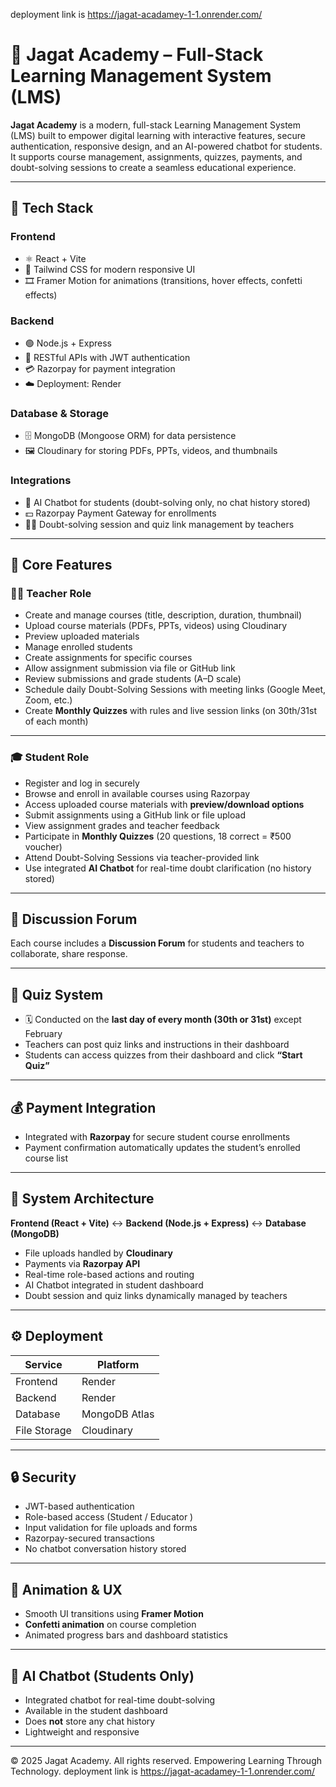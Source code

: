deployment link 
is https://jagat-acadamey-1-1.onrender.com/

# 🏫 Jagat Academy – Full-Stack Learning Management System (LMS)

**Jagat Academy** is a modern, full-stack Learning Management System (LMS) built to empower digital learning with interactive features, secure authentication, responsive design, and an AI-powered chatbot for students. It supports course management, assignments, quizzes, payments, and doubt-solving sessions to create a seamless educational experience.

---

## 🚀 Tech Stack

### **Frontend**
- ⚛️ React + Vite  
- 🎨 Tailwind CSS for modern responsive UI  
- 🎞️ Framer Motion for animations (transitions, hover effects, confetti effects)

### **Backend**
- 🟢 Node.js + Express  
- 🔐 RESTful APIs with JWT authentication  
- 💳 Razorpay for payment integration  
- ☁️ Deployment: Render

### **Database & Storage**
- 🗄️ MongoDB (Mongoose ORM) for data persistence  
- 🖼️ Cloudinary for storing PDFs, PPTs, videos, and thumbnails  

### **Integrations**
- 💬 AI Chatbot for students (doubt-solving only, no chat history stored)  
- 💵 Razorpay Payment Gateway for enrollments  
- 🧑‍🏫 Doubt-solving session and quiz link management by teachers  

---

## 🧠 Core Features

### 👩‍🏫 **Teacher Role**
- Create and manage courses (title, description, duration, thumbnail)  
- Upload course materials (PDFs, PPTs, videos) using Cloudinary  
- Preview uploaded materials  
- Manage enrolled students  
- Create assignments for specific courses  
- Allow assignment submission via file or GitHub link  
- Review submissions and grade students (A–D scale)  
- Schedule daily Doubt-Solving Sessions  with meeting links (Google Meet, Zoom, etc.)  
- Create **Monthly Quizzes** with rules and live session links (on 30th/31st of each month)  

---

### 🎓 **Student Role**
- Register and log in securely  
- Browse and enroll in available courses using Razorpay  
- Access uploaded course materials with **preview/download options**  
- Submit assignments using a GitHub link or file upload  
- View assignment grades and teacher feedback  
- Participate in **Monthly Quizzes** (20 questions, 18 correct = ₹500 voucher)  
- Attend Doubt-Solving Sessions  via teacher-provided link  
- Use integrated **AI Chatbot** for real-time doubt clarification (no history stored)

---

## 💬 Discussion Forum
Each course includes a **Discussion Forum** for students and teachers to collaborate, share response.

---

## 📅 Quiz System
- 🗓️ Conducted on the **last day of every month (30th or 31st)** except February   
- Teachers can post quiz links and instructions in their dashboard  
- Students can access quizzes from their dashboard and click **“Start Quiz”**  

---

## 💰 Payment Integration
- Integrated with **Razorpay** for secure student course enrollments  
- Payment confirmation automatically updates the student’s enrolled course list  

---

## 🧩 System Architecture

**Frontend (React + Vite)** ↔ **Backend (Node.js + Express)** ↔ **Database (MongoDB)**  
- File uploads handled by **Cloudinary**  
- Payments via **Razorpay API**  
- Real-time role-based actions and routing  
- AI Chatbot integrated in student dashboard  
- Doubt session and quiz links dynamically managed by teachers  

---

## ⚙️ Deployment

| Service | Platform |
|----------|-----------|
| Frontend | Render  |
| Backend | Render |
| Database | MongoDB Atlas |
| File Storage | Cloudinary |

---

## 🔒 Security
- JWT-based authentication  
- Role-based access (Student / Educator )  
- Input validation for file uploads and forms  
- Razorpay-secured transactions  
- No chatbot conversation history stored  

---

## 🎉 Animation & UX
- Smooth UI transitions using **Framer Motion**  
- **Confetti animation** on course completion  
- Animated progress bars and dashboard statistics  

---

## 🧠 AI Chatbot (Students Only)
- Integrated chatbot for real-time doubt-solving  
- Available in the student dashboard  
- Does **not** store any chat history  
- Lightweight and responsive  

---


© 2025 Jagat Academy. All rights reserved.
Empowering Learning Through Technology.
deployment link 
is https://jagat-acadamey-1-1.onrender.com/

